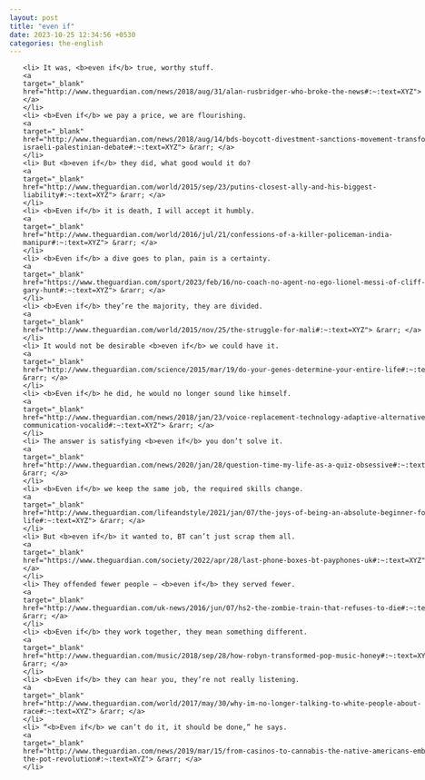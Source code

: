 ```yaml
---
layout: post
title: "even if"
date: 2023-10-25 12:34:56 +0530
categories: the-english
---
```

<style>
@media only screen and (min-width: 768px) {
    ol {
        width: 768px;
        margin: 0 auto;
    }
  }
ol li {
    font-size: 18px;
    line-height: 1.5;
    padding-bottom: 8px;
}
</style>
<ol>

    <li> It was, <b>even if</b> true, worthy stuff.
    <a 
    target="_blank" 
    href="http://www.theguardian.com/news/2018/aug/31/alan-rusbridger-who-broke-the-news#:~:text=XYZ"> &rarr; </a>
    </li>
    <li> <b>Even if</b> we pay a price, we are flourishing.
    <a 
    target="_blank" 
    href="http://www.theguardian.com/news/2018/aug/14/bds-boycott-divestment-sanctions-movement-transformed-israeli-palestinian-debate#:~:text=XYZ"> &rarr; </a>
    </li>
    <li> But <b>even if</b> they did, what good would it do?
    <a 
    target="_blank" 
    href="http://www.theguardian.com/world/2015/sep/23/putins-closest-ally-and-his-biggest-liability#:~:text=XYZ"> &rarr; </a>
    </li>
    <li> <b>Even if</b> it is death, I will accept it humbly.
    <a 
    target="_blank" 
    href="http://www.theguardian.com/world/2016/jul/21/confessions-of-a-killer-policeman-india-manipur#:~:text=XYZ"> &rarr; </a>
    </li>
    <li> <b>Even if</b> a dive goes to plan, pain is a certainty.
    <a 
    target="_blank" 
    href="https://www.theguardian.com/sport/2023/feb/16/no-coach-no-agent-no-ego-lionel-messi-of-cliff-diving-gary-hunt#:~:text=XYZ"> &rarr; </a>
    </li>
    <li> <b>Even if</b> they’re the majority, they are divided.
    <a 
    target="_blank" 
    href="http://www.theguardian.com/world/2015/nov/25/the-struggle-for-mali#:~:text=XYZ"> &rarr; </a>
    </li>
    <li> It would not be desirable <b>even if</b> we could have it.
    <a 
    target="_blank" 
    href="http://www.theguardian.com/science/2015/mar/19/do-your-genes-determine-your-entire-life#:~:text=XYZ"> &rarr; </a>
    </li>
    <li> <b>Even if</b> he did, he would no longer sound like himself.
    <a 
    target="_blank" 
    href="http://www.theguardian.com/news/2018/jan/23/voice-replacement-technology-adaptive-alternative-communication-vocalid#:~:text=XYZ"> &rarr; </a>
    </li>
    <li> The answer is satisfying <b>even if</b> you don’t solve it.
    <a 
    target="_blank" 
    href="http://www.theguardian.com/news/2020/jan/28/question-time-my-life-as-a-quiz-obsessive#:~:text=XYZ"> &rarr; </a>
    </li>
    <li> <b>Even if</b> we keep the same job, the required skills change.
    <a 
    target="_blank" 
    href="http://www.theguardian.com/lifeandstyle/2021/jan/07/the-joys-of-being-an-absolute-beginner-for-life#:~:text=XYZ"> &rarr; </a>
    </li>
    <li> But <b>even if</b> it wanted to, BT can’t just scrap them all.
    <a 
    target="_blank" 
    href="https://www.theguardian.com/society/2022/apr/28/last-phone-boxes-bt-payphones-uk#:~:text=XYZ"> &rarr; </a>
    </li>
    <li> They offended fewer people – <b>even if</b> they served fewer.
    <a 
    target="_blank" 
    href="http://www.theguardian.com/uk-news/2016/jun/07/hs2-the-zombie-train-that-refuses-to-die#:~:text=XYZ"> &rarr; </a>
    </li>
    <li> <b>Even if</b> they work together, they mean something different.
    <a 
    target="_blank" 
    href="http://www.theguardian.com/music/2018/sep/28/how-robyn-transformed-pop-music-honey#:~:text=XYZ"> &rarr; </a>
    </li>
    <li> <b>Even if</b> they can hear you, they’re not really listening.
    <a 
    target="_blank" 
    href="http://www.theguardian.com/world/2017/may/30/why-im-no-longer-talking-to-white-people-about-race#:~:text=XYZ"> &rarr; </a>
    </li>
    <li> “<b>Even if</b> we can’t do it, it should be done,” he says.
    <a 
    target="_blank" 
    href="http://www.theguardian.com/news/2019/mar/15/from-casinos-to-cannabis-the-native-americans-embracing-the-pot-revolution#:~:text=XYZ"> &rarr; </a>
    </li>